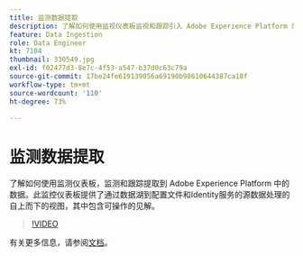 ```yaml
---
title: 监测数据提取
description: 了解如何使用监视仪表板监视和跟踪引入 Adobe Experience Platform 的数据。此监视仪表板在源、数据流和数据流运行级别针对通过数据湖对 Profile 和 Identity Services 的源数据处理提供自上而下的视图，并及时提供可操作的建议。
feature: Data Ingestion
role: Data Engineer
kt: 7104
thumbnail: 330549.jpg
exl-id: f02477d3-8e7c-4f53-a547-b37d0c63c79a
source-git-commit: 17be24fe619139056a69190b98610644387ca18f
workflow-type: tm+mt
source-wordcount: '110'
ht-degree: 73%

---
```


# 监测数据提取

了解如何使用监测仪表板，监测和跟踪提取到 Adobe Experience Platform 中的数据。此监控仪表板提供了通过数据湖到配置文件和Identity服务的源数据处理的自上而下的视图，其中包含可操作的见解。

>[!VIDEO](https://video.tv.adobe.com/v/331776?quality=12&learn=on)

有关更多信息，请参阅[文档](https://experienceleague.adobe.com/docs/experience-platform/dataflows/ui/monitor-sources.html)。
